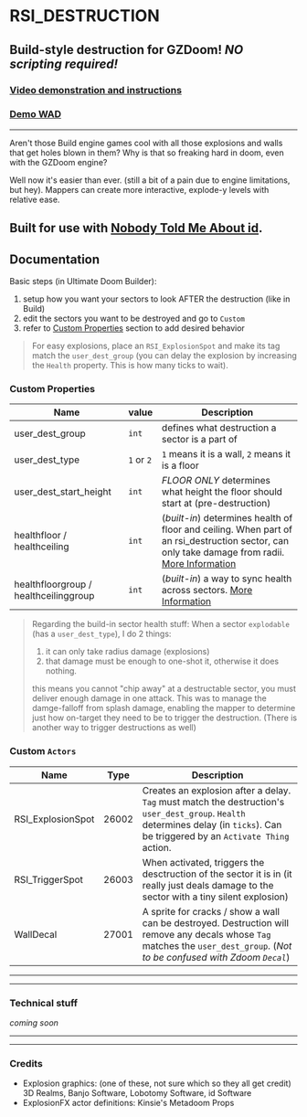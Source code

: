 # RSI_DESTRUCTION

## Build-style destruction for GZDoom! *NO scripting required!*
### [Video demonstration and instructions]()
### [Demo WAD]()
---

Aren't those Build engine games cool with all those explosions and walls that get holes blown in them?
Why is that so freaking hard in doom, even with the GZDoom engine?

Well now it's easier than ever. (still a bit of a pain due to engine limitations, but hey). Mappers can create more interactive, explode-y levels with relative ease.

Built for use with [Nobody Told Me About id](https://github.com/LazyGuyWithRSI/NTMAi).
---
## **Documentation**

Basic steps (in Ultimate Doom Builder):
1. setup how you want your sectors to look AFTER the destruction (like in Build)
2. edit the sectors you want to be destroyed and go to `Custom`
3. refer to [Custom Properties](#custom-properties) section to add desired behavior

> For easy explosions, place an `RSI_ExplosionSpot` and make its tag match the `user_dest_group` (you can delay the explosion by increasing the `Health` property. This is how many ticks to wait).


### Custom Properties

| Name | value | Description |
| ----- | ----- | ----- |
| user_dest_group | `int` | defines what destruction a sector is a part of |
| user_dest_type | `1` or `2` | `1` means it is a wall, `2` means it is a floor
| user_dest_start_height | `int` | *FLOOR ONLY* determines what height the floor should start at (pre-destruction)
| healthfloor / healthceiling | `int` | (*built-in*) determines health of floor and ceiling. When part of an rsi_destruction sector, can only take damage from radii. [More Information](https://forum.zdoom.org/viewtopic.php?f=59&t=62420)
| healthfloorgroup / healthceilinggroup | `int` | (*built-in*) a way to sync health across sectors. [More Information](https://forum.zdoom.org/viewtopic.php?f=59&t=62420)


> Regarding the build-in sector health stuff: When a sector `explodable` (has a `user_dest_type`), I do 2 things:
> 
> 1. it can only take radius damage (explosions)
> 2. that damage must be enough to one-shot it, otherwise it does nothing.
> 
> this means you cannot "chip away" at a destructable sector, you must deliver enough damage in one attack. This was to manage the damge-falloff from splash damage, enabling the mapper to determine just how on-target they need to be to trigger the destruction. (There is another way to trigger destructions as well)


### Custom `Actors`
| Name | Type | Description |
| ----- | ----- | ----- |
| RSI_ExplosionSpot | 26002 | Creates an explosion after a delay. `Tag` must match the destruction's `user_dest_group`. `Health` determines delay (in `ticks`). Can be triggered by an `Activate Thing` action.
| RSI_TriggerSpot | 26003 | When activated, triggers the desctruction of the sector it is in (it really just deals damage to the sector with a tiny silent explosion) |
| WallDecal | 27001 | A sprite for cracks / show a wall can be destroyed. Destruction will remove any decals whose `Tag` matches the `user_dest_group`. (*Not to be confused with Zdoom `Decal`*)


---
---
### Technical stuff
*coming soon*


---
---
### Credits
- Explosion graphics: (one of these, not sure which so they all get credit) 3D Realms, Banjo Software, Lobotomy Software, id Software
- ExplosionFX actor definitions: Kinsie's Metadoom Props